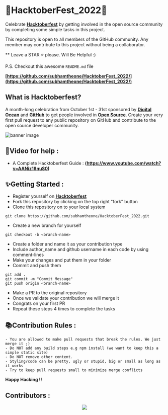 # 🎉HacktoberFest_2022🎉

Celebrate **[Hacktoberfest](https://hacktoberfest.digitalocean.com/)** by getting involved in the open source community by completing some simple tasks in this project.

This repository is open to all members of the GitHub community. Any member may contribute to this project without being a collaborator.

** Leave a STAR ⭐ please. Will Be Helpful :)

P.S. Checkout this awesome `README.md` file

**[https://github.com/subhamtheone/HacktoberFest_2022/](https://github.com/subhamtheone/HacktoberFest_2022/)**

## What is Hacktoberfest?

A month-long celebration from October 1st - 31st sponsored by **[Digital Ocean](https://hacktoberfest.com/)** and **[GitHub](https://dev.to/this-is-learning/hacktoberfest-2022-is-almost-there-get-ready-4ifb)** to get people involved in **[Open Source](https://github.com/open-source)**. Create your very first pull request to any public repository on GitHub and contribute to the open source developer community.

![banner image](https://raw.githubusercontent.com/meerhamzadev/Hacktoberfest/main/assets/banner.jpg)

## 📌Video for help :
- A Complete Hacktoberfest Guide : **(https://www.youtube.com/watch?v=AANiz18nuS0)**

## ✨Getting Started :
- Register yourself on **[Hacktoberfest](https://hacktoberfest.digitalocean.com/)**
- Fork this repository by clicking on the top right "fork" button
- Clone this repository on to your local system

 ```terminal
 git clone https://github.com/subhamtheone/HacktoberFest_2022.git
 ```
- Create a new branch for yourself
 ```terminal
 git checkout -b <branch-name>
 ```
- Create a folder and name it as your contribution type
- Include author_name and github username in each code by using comment-lines
- Make your changes and put them in your folder
- Commit and push them
 ```terminal
 git add .
 git commit -m "Commit Message"
 git push origin <branch-name>
 ```
- Make a PR to the original repository
- Once we validate your contribution we will merge it
- Congrats on your first PR
- Repeat these steps 4 times to complete the tasks

## 📚Contribution Rules :
```text
- You are allowed to make pull requests that break the rules. We just merge it ;)
- Do NOT add any build steps e.g npm install (we want to keep this a simple static site)
- Do NOT remove other content.
- Styling/code can be pretty, ugly or stupid, big or small as long as it works
- Try to keep pull requests small to minimize merge conflicts
```
**Happy Hacking !!**

## Contributors :
<p align="center"><a href="https://github.com/subhamtheone/HacktoberFest_2022/graphs/contributors">
  <img src="https://contributors-img.web.app/image?repo=subhamtheone/HacktoberFest_2022" />
</a></p>
